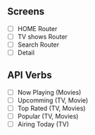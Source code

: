 ## Screens

- [ ] HOME Router
- [ ] TV shows Router
- [ ] Search Router
- [ ] Detail

## API Verbs

- [ ] Now Playing (Movies)
- [ ] Upcomming (TV, Movie)
- [ ] Top Rated (TV, Movies)
- [ ] Popular (TV, Movies)
- [ ] Airing Today (TV)
